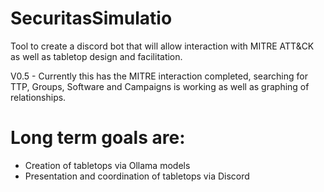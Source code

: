 # SecuritasSimulatio

Tool to create a discord bot that will allow interaction with MITRE ATT&CK as well as tabletop design and facilitation.

V0.5 - Currently this has the MITRE interaction completed, searching for TTP, Groups, Software and Campaigns is working as well as graphing of relationships.

# Long term goals are:
- Creation of tabletops via Ollama models
- Presentation and coordination of tabletops via Discord
